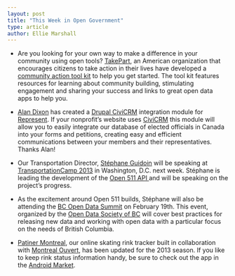 ```yaml
---
layout: post
title: "This Week in Open Government"
type: article
author: Ellie Marshall
---
```

- Are you looking for your own way to make a difference in your community using open tools? [TakePart](http://www.takepart.com), an American organization that encourages citizens to take action in their lives have developed a [community action tool kit](http://www.takepart.com/Toolkit) to help you get started. The tool kit features resources for learning about community building, stimulating engagement and sharing your success and links to great open data apps to help you. 

- [Alan Dixon](http://consulting.civicrm.ca/) has created a [Drupal CiviCRM](http://drupal.org/project/civinorth) integration module for [Represent](https://represent.opennorth.ca/). If your nonprofit’s website uses [CiviCRM](http://civicrm.org/) this module will allow you to easily integrate our database of elected officials in Canada into your forms and petitions, creating easy and efficient communications between your members and their representatives. Thanks Alan! 

- Our Transportation Director, [Stéphane Guidoin](https://twitter.com/Hoedic) will be speaking at [TransportationCamp 2013](http://transportationcamp.org/dc-13/) in Washington, D.C. next week. Stéphane is leading the development of the [Open 511 API ](http://opennorth.github.com/Open511API/) and will be speaking on the project’s progress. 

- As the excitement around Open 511 builds, Stéphane will also be attending the [BC Open Data Summit](http://www.opendatabc.ca/bc-open-data-summit-2013.html) on February 19th. This event, organized by the [Open Data Society of BC](http://www.opendatabc.ca/) will cover best practices for releasing new data and working with open data with a particular focus on the needs of British Columbia.

- [Patiner Montreal](http://www.patinermontreal.ca), our online skating rink tracker built in collaboration with [Montreal Ouvert](http://montrealouvert.net/), has been updated for the 2013 season. If you like to keep rink status information handy, be sure to check out the app in the [Android Market](https://play.google.com/store/apps/details?id=ca.mudar.patinoires).